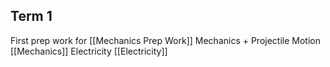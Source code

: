 ## Term 1
First prep work for [[Mechanics Prep Work]]
Mechanics + Projectile Motion [[Mechanics]]
Electricity [[Electricity]]
